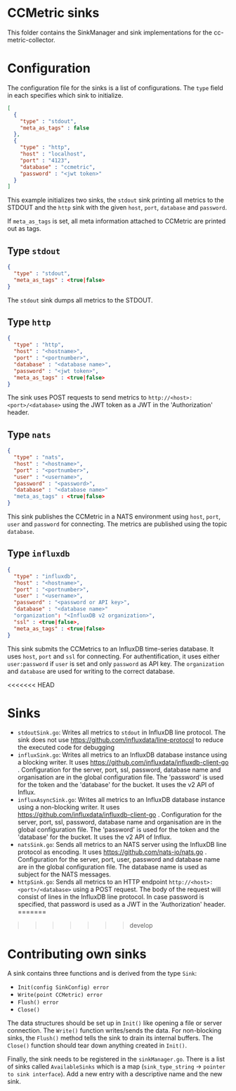 # CCMetric sinks

This folder contains the SinkManager and sink implementations for the cc-metric-collector.

# Configuration

The configuration file for the sinks is a list of configurations. The `type` field in each specifies which sink to initialize.

```json
[
  {
    "type" : "stdout",
    "meta_as_tags" : false
  },
  {
    "type" : "http",
    "host" : "localhost",
    "port" : "4123",
    "database" : "ccmetric",
    "password" : "<jwt token>"
  }
]
```

This example initializes two sinks, the `stdout` sink printing all metrics to the STDOUT and the `http` sink with the given `host`, `port`, `database` and `password`.

If `meta_as_tags` is set, all meta information attached to CCMetric are printed out as tags.

## Type `stdout`

```json
{
  "type" : "stdout",
  "meta_as_tags" : <true|false>
}
```

The `stdout` sink dumps all metrics to the STDOUT.

## Type `http`

```json
{
  "type" : "http",
  "host" : "<hostname>",
  "port" : "<portnumber>",
  "database" : "<database name>",
  "password" : "<jwt token>",
  "meta_as_tags" : <true|false>
}
```
The sink uses POST requests to send metrics to `http://<host>:<port>/<database>` using the JWT token as a JWT in the 'Authorization' header.

## Type `nats`

```json
{
  "type" : "nats",
  "host" : "<hostname>",
  "port" : "<portnumber>",
  "user" : "<username>",
  "password" : "<password>",
  "database" : "<database name>"
  "meta_as_tags" : <true|false>
}
```

This sink publishes the CCMetric in a NATS environment using `host`, `port`, `user` and `password` for connecting. The metrics are published using the topic `database`. 

## Type `influxdb`

```json
{
  "type" : "influxdb",
  "host" : "<hostname>",
  "port" : "<portnumber>",
  "user" : "<username>",
  "password" : "<password or API key>",
  "database" : "<database name>"
  "organization": "<InfluxDB v2 organization>",
  "ssl" : <true|false>,
  "meta_as_tags" : <true|false>
}
```

This sink submits the CCMetrics to an InfluxDB time-series database. It uses `host`, `port` and `ssl` for connecting. For authentification, it uses either `user:password` if `user` is set and only `password` as API key. The `organization` and `database` are used for writing to the correct database.

<<<<<<< HEAD
# Sinks
* `stdoutSink.go`: Writes all metrics to `stdout` in InfluxDB line protocol. The sink does not use https://github.com/influxdata/line-protocol to reduce the executed code for debugging
* `influxSink.go`: Writes all metrics to an InfluxDB database instance using a blocking writer. It uses https://github.com/influxdata/influxdb-client-go . Configuration for the server, port, ssl, password, database name and organisation are in the global configuration file. The 'password' is used for the token and the 'database' for the bucket. It uses the v2 API of Influx.
* `influxAsyncSink.go`: Writes all metrics to an InfluxDB database instance using a non-blocking writer. It uses https://github.com/influxdata/influxdb-client-go . Configuration for the server, port, ssl, password, database name and organisation are in the global configuration file. The 'password' is used for the token and the 'database' for the bucket. It uses the v2 API of Influx.
* `natsSink.go`: Sends all metrics to an NATS server using the InfluxDB line protocol as encoding. It uses https://github.com/nats-io/nats.go . Configuration for the server, port, user, password and database name are in the global configuration file. The database name is used as subject for the NATS messages.
* `httpSink.go`: Sends all metrics to an HTTP endpoint `http://<host>:<port>/<database>` using a POST request. The body of the request will consist of lines in the InfluxDB line protocol. In case password is specified, that password is used as a JWT in the 'Authorization' header.
=======
>>>>>>> develop


# Contributing own sinks
A sink contains three functions and is derived from the type `Sink`:
* `Init(config SinkConfig) error`
* `Write(point CCMetric) error`
* `Flush() error`
* `Close()`

The data structures should be set up in `Init()` like opening a file or server connection. The `Write()` function writes/sends the data. For non-blocking sinks, the `Flush()` method tells the sink to drain its internal buffers. The `Close()` function should tear down anything created in `Init()`.

Finally, the sink needs to be registered in the `sinkManager.go`. There is a list of sinks called `AvailableSinks` which is a map (`sink_type_string` -> `pointer to sink interface`). Add a new entry with a descriptive name and the new sink.
